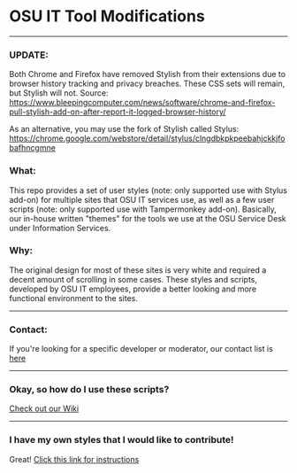 # OSU IT Tool Modifications

***
### UPDATE: 
Both Chrome and Firefox have removed Stylish from their extensions due to browser history tracking and privacy breaches. 
These CSS sets will remain, but Stylish will not.  Source: https://www.bleepingcomputer.com/news/software/chrome-and-firefox-pull-stylish-add-on-after-report-it-logged-browser-history/  

As an alternative, you may use the fork of Stylish called Stylus: https://chrome.google.com/webstore/detail/stylus/clngdbkpkpeebahjckkjfobafhncgmne

### What:
This repo provides a set of user styles (note: only supported use with Stylus add-on) for multiple sites
that OSU IT services use, as well as a few user scripts (note: only supported use with Tampermonkey add-on).
Basically, our in-house written "themes" for the tools we use at
the OSU Service Desk under Information Services.

### Why:
The original design for most of these sites is very white and
required a decent amount of scrolling in some cases.  These 
styles and scripts, developed by OSU IT employees, provide 
a better looking and more functional environment to the sites.


***


### Contact: 

If you're looking for a specific developer or moderator, our contact list is [here](https://github.com/cascadeth/OSU-IT-Tool-Mods/wiki/4-Dev-Contact-List)

***


### Okay, so how do I use these scripts?
[Check out our Wiki](https://github.com/cascadeth/OSU-IT-Tool-Mods/wiki/2-How-To-Install-Scripts-and-Styles)


***

### I have my own styles that I would like to contribute!
Great!  [Click this link for instructions](https://github.com/cascadeth/OSU-IT-Tool-Mods/wiki/3-How-To-Add-Your-Own-Styles-and-Scripts-to-the-Repo)
